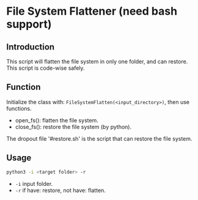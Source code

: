# File System Flattener (need bash support)
## Introduction
This script will flatten the file system in only one folder, and can restore. This script is code-wise safely.
## Function
Initialize the class with: `FileSystemFlatten(<input_directory>)`, then use functions.
* open_fs(): flatten the file system.
* close_fs(): restore the file system (by python).

The dropout file '#restore.sh' is the script that can restore the file system.
## Usage
```bash
python3 -i <target folder> -r
```
* `-i` input folder.
* `-r` if have: restore, not have: flatten.

